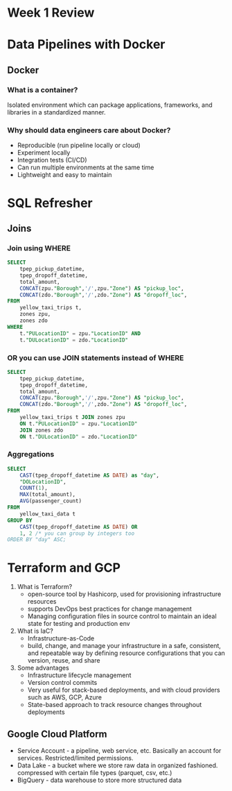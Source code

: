 # Week 1 Review

# Data Pipelines with Docker
## Docker
### What is a container? 
Isolated environment which can package applications, frameworks, and libraries in a standardized manner.

### Why should data engineers care about Docker?
- Reproducible (run pipeline locally or cloud)
- Experiment locally
- Integration tests (CI/CD)
- Can run multiple environments at the same time
- Lightweight and easy to maintain

# SQL Refresher
## Joins
### Join using WHERE
```sql
SELECT 
	tpep_pickup_datetime,
	tpep_dropoff_datetime, 
	total_amount,
	CONCAT(zpu."Borough",'/',zpu."Zone") AS "pickup_loc",
	CONCAT(zdo."Borough",'/',zdo."Zone") AS "dropoff_loc",
FROM 
	yellow_taxi_trips t,
	zones zpu,
	zones zdo
WHERE
	t."PULocationID" = zpu."LocationID" AND
	t."DULocationID" = zdo."LocationID"
```

### OR you can use JOIN statements instead of WHERE
```sql
SELECT 
	tpep_pickup_datetime,
	tpep_dropoff_datetime, 
	total_amount,
	CONCAT(zpu."Borough",'/',zpu."Zone") AS "pickup_loc",
	CONCAT(zdo."Borough",'/',zdo."Zone") AS "dropoff_loc",
FROM 
	yellow_taxi_trips t JOIN zones zpu
	ON t."PULocationID" = zpu."LocationID"
	JOIN zones zdo
	ON t."DULocationID" = zdo."LocationID"
```

### Aggregations 
```sql
SELECT 
	CAST(tpep_dropoff_datetime AS DATE) as "day",
	"DOLocationID",
	COUNT(1),
	MAX(total_amount),
	AVG(passenger_count)
FROM 
	yellow_taxi_data t
GROUP BY
	CAST(tpep_dropoff_datetime AS DATE) OR 
	1, 2 /* you can group by integers too
ORDER BY "day" ASC;
```

# Terraform and GCP
1. What is Terraform?
	- open-source tool by Hashicorp, used for provisioning infrastructure resources
	- supports DevOps best practices for change management
	- Managing configuration files in source control to maintain an ideal state for testing and production env
2. What is IaC?
	- Infrastructure-as-Code
	- build, change, and manage your infrastructure in a safe, consistent, and repeatable way by defining resource configurations that you can version, reuse, and share
3. Some advantages
	- Infrastructure lifecycle management
	- Version control commits
	- Very useful for stack-based deployments, and with cloud providers such as AWS, GCP, Azure
	- State-based approach to track resource changes throughout deployments

## Google Cloud Platform
- Service Account - a pipeline, web service, etc. Basically an account for services. Restricted/limited permissions. 
- Data Lake - a bucket where we store raw data in organized fashioned. compressed with certain file types (parquet, csv, etc.)
- BigQuery - data warehouse to store more structured data
